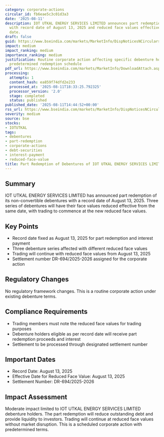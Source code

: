 ```yaml
---
category: corporate-actions
circular_id: fb6eae5c3c01d3a3
date: '2025-08-11'
description: IOT UTKAL ENERGY SERVICES LIMITED announces part redemption of debentures
  with record date of August 13, 2025 and reduced face values effective from the same
  date.
draft: false
guid: https://www.bseindia.com/markets/MarketInfo/DispNoticesNCirculars.aspx?Noticeid={E4A82A8E-4C24-4399-9AF3-61AB9EDAD10F}&noticeno=20250811-57&dt=08/11/2025&icount=57&totcount=59&flag=0
impact: medium
impact_ranking: medium
importance_ranking: medium
justification: Routine corporate action affecting specific debenture holders with
  predetermined redemption schedule
pdf_url: https://www.bseindia.com/markets/MarketInfo/DownloadAttach.aspx?id=20250811-57&attachedId=
processing:
  attempts: 1
  content_hash: ea859f74dfd2e233
  processed_at: '2025-08-11T18:33:25.792325'
  processor_version: '2.0'
  stage: completed
  status: published
published_date: '2025-08-11T14:44:52+00:00'
rss_url: https://www.bseindia.com/markets/MarketInfo/DispNoticesNCirculars.aspx?Noticeid={E4A82A8E-4C24-4399-9AF3-61AB9EDAD10F}&noticeno=20250811-57&dt=08/11/2025&icount=57&totcount=59&flag=0
severity: medium
source: bse
stocks:
- IOTUTKAL
tags:
- debentures
- part-redemption
- corporate-actions
- debt-securities
- interest-payment
- reduced-face-value
title: Part Redemption of Debentures of IOT UTKAL ENERGY SERVICES LIMITED
---
```


## Summary

IOT UTKAL ENERGY SERVICES LIMITED has announced part redemption of its non-convertible debentures with a record date of August 13, 2025. Three series of debentures will have their face values reduced effective from the same date, with trading to commence at the new reduced face values.

## Key Points

- Record date fixed as August 13, 2025 for part redemption and interest payment
- Three debenture series affected with different reduced face values
- Trading will continue with reduced face values from August 13, 2025
- Settlement number DR-694/2025-2026 assigned for the corporate action

## Regulatory Changes

No regulatory framework changes. This is a routine corporate action under existing debenture terms.

## Compliance Requirements

- Trading members must note the reduced face values for trading purposes
- Debenture holders eligible as per record date will receive part redemption proceeds and interest
- Settlement to be processed through designated settlement number

## Important Dates

- Record Date: August 13, 2025
- Effective Date for Reduced Face Value: August 13, 2025
- Settlement Number: DR-694/2025-2026

## Impact Assessment

Moderate impact limited to IOT UTKAL ENERGY SERVICES LIMITED debenture holders. The part redemption will reduce outstanding debt and provide liquidity to investors. Trading will continue at reduced face values without market disruption. This is a scheduled corporate action with predetermined terms.